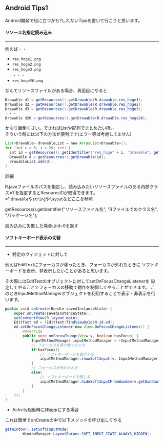 ## Android Tips1

Android開発で役に立つかも?しれないTipsを書いて行こうと思います。

#### リソース名指定読み込み
***

例えば・・

* `res_hoge1.png`
* `res_hoge2.png`
* `res_hoge3.png`
<br />・・・
* `res_hoge20.png`

なんてリソースファイルがある場合、真面目にやると
```java
Drawable d1 = getResources().getDrawable(R.drawable.res_hoge1);
Drawable d2 = getResources().getDrawable(R.drawable.res_hoge2);
Drawable d3 = getResources().getDrawable(R.drawable.res_hoge3);
・・・
Drawable d20 = getResources().getDrawable(R.drawable.res_hoge20);
```

かなり面倒くさい。できればListや配列でまとめたい所。。<br />
そういう時には以下の方法が便利です(エラー等は考慮してません)

```java
List<Drawable> drawableList = new ArrayList<Drawable>();
for (int i = 0; i < 20; i++) {
  int id = getResources().getIdentifier("res_hoge" + i, "drawable", getPackageName());
  Drawable d = getResources().getDrawable(id);
  drawableList.add(d);
}
```

詳細

R.javaファイルのパスを指定し、読み込みたいリソースファイルのある内部クラス※1
を指定するとResouresIDが取得できます。<br />
※1 `drawable`や`string`や`layout`など[ここ](http://developer.android.com/reference/android/R.html)を参照

getResources().getIdentifier("リソースファイル名", "Rファイルでのクラス名", "パッケージ名");

読み込みに失敗した場合はid=0を返す

#### ソフトキーボード表示の切替
***
* 特定のウィジェットに対して

例えばEditTextにフォーカスが移ったとき、フォーカスが外れたときに
ソフトキーボードを表示、非表示したいことがあると思います。

その際にはEditTextのオブジェクトに対してsetOnFocusChangeListenerを
設定してやることでフォーカスの移動で動作を制御してやることができます。
このときInputMethodManagerオブジェクトを利用することで表示・非表示を行います。

```java
public void onCreate(Bundle savedInstanceState) {
    super.onCreate(savedInstanceState);
    setContentView(R.layout.main);
    EditText ed = (EditText)findViewById(R.id.ed);
    ed.setOnFocusChangeListener(new View.OnFocusChangeListener() {
        @Override
        public void onFocusChange(View v, boolean hasFocus) {
            InputMethodManager inputMethodManager = (InputMethodManager) getSystemService(Context.INPUT_METHOD_SERVICE);
            // フォーカスを受け取ったとき
            if(hasFocus){
                // ソフトキーボードを表示する
                inputMethodManager.showSoftInput(v, InputMethodManager.SHOW_FORCED);
            }
            // フォーカスが外れたとき
            else{
                // ソフトキーボードを閉じる
                inputMethodManager.hideSoftInputFromWindow(v.getWindowToken(),0);
            }
        }
    });
}
```

* Activity起動時に非表示にする場合

これは簡単でonCreateの中で以下メソッドを呼び出してやる

```java
getWindow().setSoftInputMode(
        WindowManager.LayoutParams.SOFT_INPUT_STATE_ALWAYS_HIDDEN);
```
